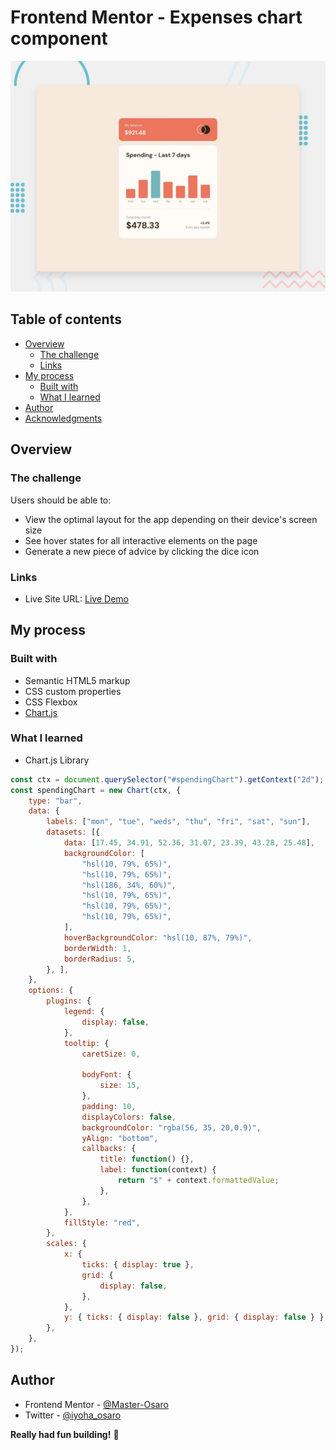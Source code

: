 # Frontend Mentor - Expenses chart component

![Design preview for the Expenses chart component coding challenge](./design/desktop-preview.jpg)

## Table of contents

- [Overview](#overview)
  - [The challenge](#the-challenge)
  - [Links](#links)
- [My process](#my-process)
  - [Built with](#built-with)
  - [What I learned](#what-i-learned)
- [Author](#author)
- [Acknowledgments](#acknowledgments)


## Overview

### The challenge

Users should be able to:

- View the optimal layout for the app depending on their device's screen size
- See hover states for all interactive elements on the page
- Generate a new piece of advice by clicking the dice icon


### Links

- Live Site URL: [Live Demo](#)

## My process

### Built with

- Semantic HTML5 markup
- CSS custom properties
- CSS Flexbox
- [Chart.js](https://www.chartjs.org/)


### What I learned

- Chart.js Library

```js
const ctx = document.querySelector("#spendingChart").getContext("2d");
const spendingChart = new Chart(ctx, {
    type: "bar",
    data: {
        labels: ["mon", "tue", "weds", "thu", "fri", "sat", "sun"],
        datasets: [{
            data: [17.45, 34.91, 52.36, 31.07, 23.39, 43.28, 25.48],
            backgroundColor: [
                "hsl(10, 79%, 65%)",
                "hsl(10, 79%, 65%)",
                "hsl(186, 34%, 60%)",
                "hsl(10, 79%, 65%)",
                "hsl(10, 79%, 65%)",
                "hsl(10, 79%, 65%)",
            ],
            hoverBackgroundColor: "hsl(10, 87%, 79%)",
            borderWidth: 1,
            borderRadius: 5,
        }, ],
    },
    options: {
        plugins: {
            legend: {
                display: false,
            },
            tooltip: {
                caretSize: 0,

                bodyFont: {
                    size: 15,
                },
                padding: 10,
                displayColors: false,
                backgroundColor: "rgba(56, 35, 20,0.9)",
                yAlign: "bottom",
                callbacks: {
                    title: function() {},
                    label: function(context) {
                        return "$" + context.formattedValue;
                    },
                },
            },
            fillStyle: "red",
        },
        scales: {
            x: {
                ticks: { display: true },
                grid: {
                    display: false,
                },
            },
            y: { ticks: { display: false }, grid: { display: false } },
        },
    },
});

```


## Author
- Frontend Mentor - [@Master-Osaro](https://www.frontendmentor.io/profile/yourusername)
- Twitter - [@iyoha_osaro](https://www.twitter.com/yourusername)


**Really had fun building!** 🚀
